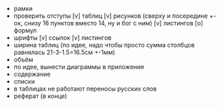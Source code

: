 - рамки
- проверить отступы
  [v] таблиц
  [v] рисунков (сверху и посередине +- ок, снизу 16 пунктов вместо 14, ну и бог с ним)
  [v] листингов
  [o] формул
- шрифты
  [v] ссылок
  [v] листингов
- ширина таблиц (по идее, надо чтобы просто сумма столбцов равнялась 21-3-1.5=16.5см +-1мм)
- объём
- по идее, вынести диаграммы в приложения
- содержание
- списки
- в таблицах не работают переносы русских слов
- реферат (в конце)
